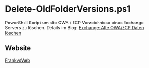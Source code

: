 # Delete-OldFolderVersions.ps1
 PowerShell Script um alte OWA / ECP Verzeichnisse eines Exchange Servers zu löschen.
 Details im Blog: [Exchange: Alte OWA/ECP Daten löschen](https://www.frankysweb.de/exchange-alte-owa-ecp-daten-loeschen/)

## Website
 [FrankysWeb](https://www.frankysweb.de/)